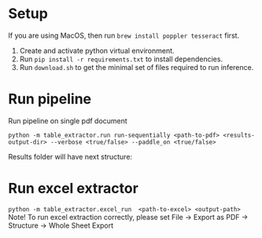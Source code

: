 # Setup

If you are using MacOS, then run `brew install poppler tesseract` first.

1. Create and activate python virtual environment.
2. Run `pip install -r requirements.txt` to install dependencies.
3. Run `download.sh` to get the minimal set of files required to run inference.

# Run pipeline

Run pipeline on single pdf document

`python -m table_extractor.run run-sequentially <path-to-pdf> <results-output-dir> --verbose <true/false> --paddle_on <true/false>`

Results folder will have next structure:

# Run excel extractor
`python -m table_extractor.excel_run  <path-to-excel> <output-path>`
Note! To run excel extraction correctly, please set File -> Export as PDF -> Structure -> Whole Sheet Export
